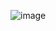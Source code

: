 
![image](https://user-images.githubusercontent.com/97880900/153105017-573a239a-12ec-43f1-9824-0c02808531e4.png)
